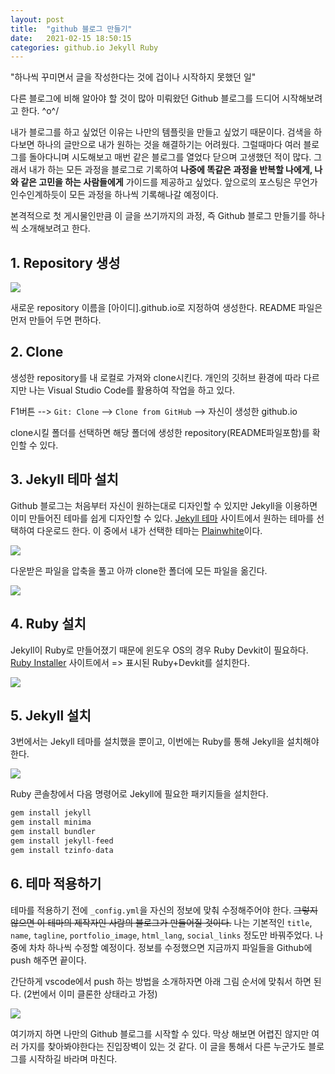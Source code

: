 ```yaml
---
layout: post
title:  "github 블로그 만들기"
date:   2021-02-15 18:50:15
categories: github.io Jekyll Ruby
---
```

"하나씩 꾸미면서 글을 작성한다는 것에 겁이나 시작하지 못했던 일"

다른 블로그에 비해 알아야 할 것이 많아 미뤄왔던 Github 블로그를 드디어 시작해보려고 한다. \^o^/

내가 블로그를 하고 싶었던 이유는 나만의 템플릿을 만들고 싶었기 때문이다. 검색을 하다보면 하나의 글만으로 내가 원하는 것을 해결하기는 어려웠다. 그럴때마다 여러 블로그를 돌아다니며 시도해보고 매번 같은 블로그를 열었다 닫으며 고생했던 적이 많다. 그래서 내가 하는 모든 과정을 블로그로 기록하여 **나중에 똑같은 과정을 반복할 나에게, 나와 같은 고민을 하는 사람들에게** 가이드를 제공하고 싶었다. 앞으로의 포스팅은 무언가 인수인계하듯이 모든 과정을 하나씩 기록해나갈 예정이다.

본격적으로 첫 게시물인만큼 이 글을 쓰기까지의 과정, 즉 Github 블로그 만들기를 하나씩 소개해보려고 한다.


## 1. Repository 생성

<img src="../assets/post_pics/Create_a_new_repository.PNG">

새로운 repository 이름을 [아이디].github.io로 지정하여 생성한다. README 파일은 먼저 만들어 두면 편하다.

## 2. Clone

생성한 repository를 내 로컬로 가져와 clone시킨다. 개인의 깃허브 환경에 따라 다르지만 나는 Visual Studio Code를 활용하여 작업을 하고 있다.

F1버튼 --> `Git: Clone` --> `Clone from GitHub` --> 자신이 생성한 github.io 

clone시킬 폴더를 선택하면 해당 폴더에 생성한 repository(README파일포함)를 확인할 수 있다.

## 3. Jekyll 테마 설치

Github 블로그는 처음부터 자신이 원하는대로 디자인할 수 있지만 Jekyll을 이용하면 이미 만들어진 테마를 쉽게 디자인할 수 있다. [Jekyll 테마](http://jekyllthemes.org/) 사이트에서 원하는 테마를 선택하여 다운로드 한다. 이 중에서 내가 선택한 테마는 [Plainwhite](http://jekyllthemes.org/themes/PlainWhite-Jekyll/)이다. 

<img src="../assets/post_pics/jekyll_themes_plainwhite.PNG">

다운받은 파일을 압축을 풀고 아까 clone한 폴더에 모든 파일을 옮긴다.

<img src="../assets/post_pics/clone_folder.PNG">

## 4. Ruby 설치

Jekyll이 Ruby로 만들어졌기 때문에 윈도우 OS의 경우 Ruby Devkit이 필요하다. [Ruby Installer](https://rubyinstaller.org/downloads/) 사이트에서 => 표시된 Ruby+Devkit를 설치한다.

<img src="../assets/post_pics/ruby_installer.PNG">

## 5. Jekyll 설치

3번에서는 Jekyll 테마를 설치했을 뿐이고, 이번에는 Ruby를 통해 Jekyll을 설치해야 한다.

<img src="../assets/post_pics/command_ruby.png">

Ruby 콘솔창에서 다음 명령어로 Jekyll에 필요한 패키지들을 설치한다.

```python
gem install jekyll
gem install minima
gem install bundler
gem install jekyll-feed
gem install tzinfo-data
```

## 6. 테마 적용하기

테마를 적용하기 전에 `_config.yml`을 자신의 정보에 맞춰 수정해주어야 한다. ~~그렇지 않으면 이 테마의 제작자인 사람의 블로그가 만들어질 것이다.~~ 나는 기본적인 `title`, `name`, `tagline`, `portfolio_image`, `html_lang`, `social_links` 정도만 바꿔주었다. 나중에 차차 하나씩 수정할 예정이다. 정보를 수정했으면 지금까지 파일들을 Github에 push 해주면 끝이다.

간단하게 vscode에서 push 하는 방법을 소개하자면 아래 그림 순서에 맞춰서 하면 된다. (2번에서 이미 클론한 상태라고 가정)

<img src="../assets/post_pics/vscode_git_push.png">

여기까지 하면 나만의 Github 블로그를 시작할 수 있다. 막상 해보면 어렵진 않지만 여러 가지를 찾아봐야한다는 진입장벽이 있는 것 같다. 이 글을 통해서 다른 누군가도 블로그를 시작하길 바라며 마친다.








